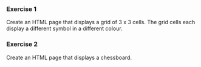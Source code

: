### Exercise 1
Create an HTML page that displays a grid of 3 x 3 cells.
The grid cells each display a different symbol in a different colour.

### Exercise 2
Create an HTML page that displays a chessboard.
